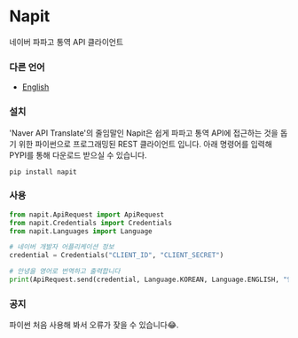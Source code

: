 # Napit
네이버 파파고 통역 API 클라이언트

### 다른 언어
- [English](https://github.com/dolphin2410/napit/blob/main/README.md)

### 설치
'Naver API Translate'의 줄임말인 Napit은 쉽게 파파고 통역 API에 접근하는 것을 돕기 위한 파이썬으로 프로그래밍된 REST 클라이언트 입니다.
아래 명령어를 입력해 PYPI를 통해 다운로드 받으실 수 있습니다.
```
pip install napit
```
### 사용
```python
from napit.ApiRequest import ApiRequest
from napit.Credentials import Credentials
from napit.Languages import Language

# 네이버 개발자 어플리케이션 정보
credential = Credentials("CLIENT_ID", "CLIENT_SECRET")

# 안녕을 영어로 번역하고 출력합니다
print(ApiRequest.send(credential, Language.KOREAN, Language.ENGLISH, "안녕").text) 

```
### 공지
파이썬 처음 사용해 봐서 오류가 잦을 수 있습니다😂.
